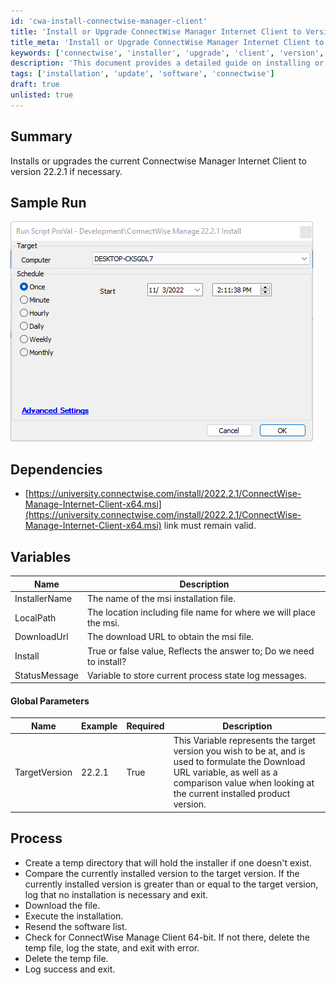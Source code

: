 ```yaml
---
id: 'cwa-install-connectwise-manager-client'
title: 'Install or Upgrade ConnectWise Manager Internet Client to Version 22.2.1'
title_meta: 'Install or Upgrade ConnectWise Manager Internet Client to Version 22.2.1'
keywords: ['connectwise', 'installer', 'upgrade', 'client', 'version', '22.2.1']
description: 'This document provides a detailed guide on installing or upgrading the ConnectWise Manager Internet Client to version 22.2.1, including dependencies, variables, and the process to follow for successful installation.'
tags: ['installation', 'update', 'software', 'connectwise']
draft: true
unlisted: true
---
```

## Summary

Installs or upgrades the current Connectwise Manager Internet Client to version 22.2.1 if necessary.

## Sample Run

![Sample Run](../../static/img/SWM---Software-Install---ConnectWise-Manage-22.2.1-Install/image_1.png)

## Dependencies

- [https://university.connectwise.com/install/2022.2.1/ConnectWise-Manage-Internet-Client-x64.msi](https://university.connectwise.com/install/2022.2.1/ConnectWise-Manage-Internet-Client-x64.msi) link must remain valid.

## Variables

| Name            | Description                                                                                     |
|-----------------|-------------------------------------------------------------------------------------------------|
| InstallerName   | The name of the msi installation file.                                                         |
| LocalPath       | The location including file name for where we will place the msi.                             |
| DownloadUrl     | The download URL to obtain the msi file.                                                      |
| Install         | True or false value, Reflects the answer to; Do we need to install?                           |
| StatusMessage    | Variable to store current process state log messages.                                          |

#### Global Parameters

| Name           | Example | Required | Description                                                                                                                                              |
|----------------|---------|----------|----------------------------------------------------------------------------------------------------------------------------------------------------------|
| TargetVersion  | 22.2.1  | True     | This Variable represents the target version you wish to be at, and is used to formulate the Download URL variable, as well as a comparison value when looking at the current installed product version. |

## Process

- Create a temp directory that will hold the installer if one doesn't exist.
- Compare the currently installed version to the target version. If the currently installed version is greater than or equal to the target version, log that no installation is necessary and exit.
- Download the file.
- Execute the installation.
- Resend the software list.
- Check for ConnectWise Manage Client 64-bit. If not there, delete the temp file, log the state, and exit with error.
- Delete the temp file.
- Log success and exit.





